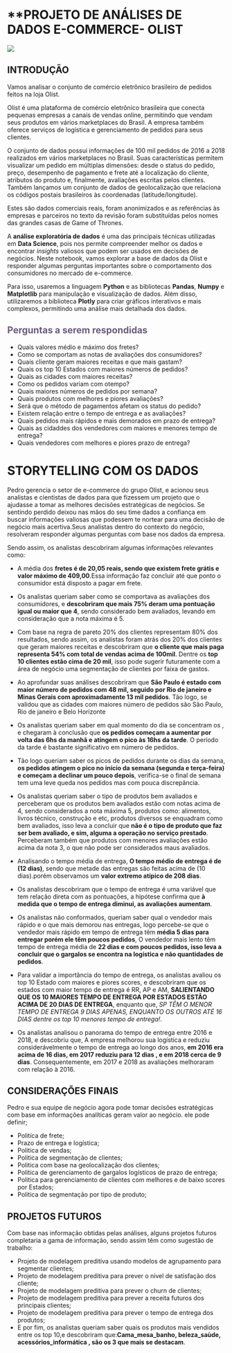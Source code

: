 # **PROJETO DE ANÁLISES DE DADOS E-COMMERCE- OLIST
![](https://blog.caju.com.br/wp-content/uploads/2022/08/case-olist.webp)
## INTRODUÇÃO


Vamos analisar o conjunto de comércio eletrônico brasileiro de pedidos feitos na loja Olist.

Olist é uma plataforma de comércio eletrônico brasileira que conecta pequenas empresas a canais de vendas online, permitindo que vendam seus produtos em vários marketplaces do Brasil. A empresa também oferece serviços de logística e gerenciamento de pedidos para seus clientes.

O conjunto de dados possui informações de 100 mil pedidos de 2016 a 2018 realizados em vários marketplaces no Brasil. Suas características permitem visualizar um pedido em múltiplas dimensões: desde o status do pedido, preço, desempenho de pagamento e frete até a localização do cliente, atributos do produto e, finalmente, avaliações escritas pelos clientes. Também lançamos um conjunto de dados de geolocalização que relaciona os códigos postais brasileiros às coordenadas (latitude/longitude).

Estes são dados comerciais reais, foram anonimizados e as referências às empresas e parceiros no texto da revisão foram substituídas pelos nomes das grandes casas de Game of Thrones.

<p>A <strong>análise exploratória de dados</strong> é uma das principais técnicas utilizadas em <strong>Data Science</strong>, pois nos permite compreender melhor os dados e encontrar <em>insights</em> valiosos que podem ser usados em decisões de negócios. Neste notebook, vamos explorar a base de dados da Olist e responder algumas perguntas importantes sobre o comportamento dos consumidores no mercado de e-commerce.</p>

<p>Para isso, usaremos a linguagem <strong>Python</strong> e as bibliotecas <strong>Pandas</strong>, <strong>Numpy</strong> e <strong>Matplotlib</strong> para manipulação e visualização de dados. Além disso, utilizaremos a biblioteca <strong>Plotly</strong> para criar gráficos interativos e mais complexos, permitindo uma análise mais detalhada dos dados.</p>

<h2 style="color: #6c5b7b"> Perguntas a serem respondidas</h2>

- Quais valores médio  e máximo dos fretes?
- Como se comportam as notas de avaliações dos consumidores?
- Quais cliente geram maiores receitas e que mais gastam?
- Quais os top 10 Estados com maiores números de pedidos?
- Quais as cidades com maiores receitas?
- Como os pedidos variam com otempo?
- Quais maiores números de pedidos por semana?
- Quais produtos com melhores e piores avaliações?
- Será que o método de pagamentos afetam os status do  pedido?
- Existem relação entre o tempo de entrega e as avaliações?
- Quais pedidos mais rápidos e mais demorados em prazo de entrega?
- Quais as cidaddes dos vendedores com maiores e menores tempo de entrega?
- Quais vendedores com melhores e piores prazo de entrega?

# STORYTELLING COM OS DADOS

Pedro  gerencia o setor de e-commerce do grupo Olist, e acionou seus analistas e cientistas de dados para que fizessem um projeto que o ajudasse a tomar as melhores decisões estratégicas de negócios. Se sentindo perdido deixou nas mãos do seu time dados a confiança em buscar informações valiosas que podessem te nortear para uma decisão de negócio mais acertiva.Seus analistas dentro do contexto do negócio, resolveram responder algumas perguntas com base nos dados da empresa.

Sendo assim, os analistas descobriram algumas informações relevantes como:

- A média dos **fretes é de 20,05 reais, sendo que existem frete grátis e valor máximo de 409,00**.Essa informação faz concluir até que ponto o consumidor está disposto a pagar em frete.

- Os analistas queriam saber como se comportava as avaliações dos consumidores, e **descobriram que mais 75% deram uma pontuação igual ou maior que 4**, sendo considerado bem avaliados, levando em consideração que a nota máxima é 5.

- Com base na regra de pareto 20% dos clientes representam 80% dos resultados, sendo assim, os analistas foram atrás dos 20% dos clientes que geram maiores receitas e descobriram que **o cliente que mais paga representa 54% com total de vendas acima de 100mil**. Dentre os **top 10 clientes estão cima de 20 mil**, isso pode sugerir futuramente com a área de negócio uma segmentação de clientes por faixa de gastos.

- Ao aprofundar suas análises  descobriram que  **São Paulo é estado com maior número de pedidos com 48 mil, seguido por Rio de janeiro e Minas Gerais com aproximadamente 13 mil pedidos**. Tão logo, se validou que as cidades com maiores número de pedidos são São Paulo, Rio de janeiro e Belo Horizonte

- Os analistas queriam saber em qual momento do dia se concentram os , e chegaram à conclusão que **os pedidos começam a aumentar por volta das 6hs da manhã e atingem o pico às 16hs da tarde**.
O período da tarde é bastante significativo em número de pedidos.

- Tão logo queriam saber os picos de pedidos durante os dias da semana, **os pedidos atingem o pico no início da semana (segunda e terça-feira) e começam a declinar um pouco depois**, verifica-se o final de semana tem uma leve queda nos pedidos mas com pouca discrepância.

- Os analistas queriam saber o tipo de produtos bem avaliados e perceberam que os produtos bem avaliados estão com notas acima de 4, sendo considerados a nota máxima 5, produtos como: alimentos, livros técnico, construção e etc, produtos diversos se enquadram como bem avaliados, isso leva a concluir que **não é o tipo de produto que faz ser bem avaliado, e sim, alguma a operação no serviço prestado**. Perceberam também que produtos com menores avaliações estão acima da nota 3, o que não pode ser considerados maus avaliados.

- Analisando o tempo média de entrega, **O tempo médio de entrega é de  (12 dias)**, sendo que metade das entregas são feitas acima de  (10 dias).porém observamos um **valor extremo atípico de 208 dias**.

- Os analistas descobriram que o  tempo de entrega é uma variável que tem relação direta com as pontuações, a hipótese confirma que **à medida que o tempo de entrega diminui, as avaliações aumentam**.

- Os analistas não conformados, queriam saber qual o vendedor mais rápido e o que mais demorou nas entregas, logo percebe-se que o vendedor mais rápido em tempo de entrega têm **média 5 dias para entregar porém ele têm poucos pedidos**, O vendedor mais lento têm tempo de entrega média de **22 dias e com poucos pedidos, isso leva a concluir que o gargalos se encontra na logística e não quantidades de pedidos**.

- Para validar a importância do tempo de entrega, os analistas avaliou os top 10 Estado com maiores e piores scores, e descobriram que os estados com maior tempo de entrega é RR, AP e AM, **SALIENTANDO QUE OS 10 MAIORES TEMPO DE ENTREGA POR ESTADOS ESTÃO ACIMA DE 20 DIAS DE ENTREGA**, enquanto que, *SP TÊM O MENOR TEMPO DE ENTREGA 9 DIAS APENAS, ENQUANTO OS OUTROS ATÉ 16 DIAS dentre os top 10 menores tempo de entrega!*.

- Os analistas analisou o panorama do tempo de entrega  entre 2016 e 2018, e descobriu que, A empresa melhorou sua logística e reduziu considerávelmente o tempo de entrega ao longo dos anos, **em 2016 era acima de 16 dias, em 2017 reduziu para 12 dias , e em 2018  cerca de 9 dias**. Consequentemente, em 2017 e 2018 as avaliações melhoraram com relação à 2016.


## CONSIDERAÇÕES FINAIS
Pedro e sua equipe de negócio agora pode tomar decisões estratégicas com base em informações analíticas geram valor ao negócio.
ele pode definir;

- Politíca de frete;
- Prazo de entrega e logística;
- Politica de vendas;
- Politica de segmentação de clientes;
- Politica com base na geolocalização dos clientes;
- Politica de gerenciamento de gargalos logísticos de prazo de entrega;
- Politica para gerenciamento de clientes com melhores e de baixo scores por Estados;
- Politica de segmentação por tipo de produto;

## PROJETOS FUTUROS
Com base nas informação obtidas pelas análises, alguns projetos futuros completaria a gama de informação, sendo assim têm como sugestão de trabalho:

- Projeto de modelagem preditiva usando modelos de agrupamento para segmentar clientes;
- Projeto de modelagem preditiva para prever o nível de satisfação dos cliente;
- Projeto de modelagem preditiva para prever o churn de clientes;
- Projeto de modelagem preditiva para prever a receita futuros dos principais clientes;
- Projeto de modelagem preditiva para prever o tempo de entrega dos produtos;
- E por fim, os analistas queriam saber quais os produtos mais vendidos entre os top 10,e descobriram que:**Cama_mesa_banho, beleza_saùde, acessórios_informática , são os 3 que mais se destacam**.
